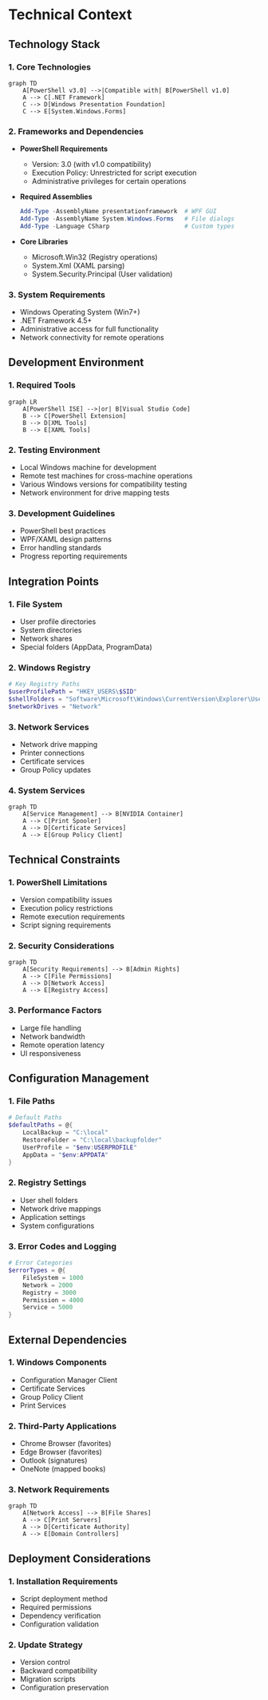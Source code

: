 # Technical Context

## Technology Stack

### 1. Core Technologies
```mermaid
graph TD
    A[PowerShell v3.0] -->|Compatible with| B[PowerShell v1.0]
    A --> C[.NET Framework]
    C --> D[Windows Presentation Foundation]
    C --> E[System.Windows.Forms]
```

### 2. Frameworks and Dependencies
- **PowerShell Requirements**
  - Version: 3.0 (with v1.0 compatibility)
  - Execution Policy: Unrestricted for script execution
  - Administrative privileges for certain operations

- **Required Assemblies**
  ```powershell
  Add-Type -AssemblyName presentationframework  # WPF GUI
  Add-Type -AssemblyName System.Windows.Forms   # File dialogs
  Add-Type -Language CSharp                     # Custom types
  ```

- **Core Libraries**
  - Microsoft.Win32 (Registry operations)
  - System.Xml (XAML parsing)
  - System.Security.Principal (User validation)

### 3. System Requirements
- Windows Operating System (Win7+)
- .NET Framework 4.5+
- Administrative access for full functionality
- Network connectivity for remote operations

## Development Environment

### 1. Required Tools
```mermaid
graph LR
    A[PowerShell ISE] -->|or| B[Visual Studio Code]
    B --> C[PowerShell Extension]
    B --> D[XML Tools]
    B --> E[XAML Tools]
```

### 2. Testing Environment
- Local Windows machine for development
- Remote test machines for cross-machine operations
- Various Windows versions for compatibility testing
- Network environment for drive mapping tests

### 3. Development Guidelines
- PowerShell best practices
- WPF/XAML design patterns
- Error handling standards
- Progress reporting requirements

## Integration Points

### 1. File System
- User profile directories
- System directories
- Network shares
- Special folders (AppData, ProgramData)

### 2. Windows Registry
```powershell
# Key Registry Paths
$userProfilePath = "HKEY_USERS\$SID"
$shellFolders = "Software\Microsoft\Windows\CurrentVersion\Explorer\User Shell Folders"
$networkDrives = "Network"
```

### 3. Network Services
- Network drive mapping
- Printer connections
- Certificate services
- Group Policy updates

### 4. System Services
```mermaid
graph TD
    A[Service Management] --> B[NVIDIA Container]
    A --> C[Print Spooler]
    A --> D[Certificate Services]
    A --> E[Group Policy Client]
```

## Technical Constraints

### 1. PowerShell Limitations
- Version compatibility issues
- Execution policy restrictions
- Remote execution requirements
- Script signing requirements

### 2. Security Considerations
```mermaid
graph TD
    A[Security Requirements] --> B[Admin Rights]
    A --> C[File Permissions]
    A --> D[Network Access]
    A --> E[Registry Access]
```

### 3. Performance Factors
- Large file handling
- Network bandwidth
- Remote operation latency
- UI responsiveness

## Configuration Management

### 1. File Paths
```powershell
# Default Paths
$defaultPaths = @{
    LocalBackup = "C:\local"
    RestoreFolder = "C:\local\backupfolder"
    UserProfile = "$env:USERPROFILE"
    AppData = "$env:APPDATA"
}
```

### 2. Registry Settings
- User shell folders
- Network drive mappings
- Application settings
- System configurations

### 3. Error Codes and Logging
```powershell
# Error Categories
$errorTypes = @{
    FileSystem = 1000
    Network = 2000
    Registry = 3000
    Permission = 4000
    Service = 5000
}
```

## External Dependencies

### 1. Windows Components
- Configuration Manager Client
- Certificate Services
- Group Policy Client
- Print Services

### 2. Third-Party Applications
- Chrome Browser (favorites)
- Edge Browser (favorites)
- Outlook (signatures)
- OneNote (mapped books)

### 3. Network Requirements
```mermaid
graph TD
    A[Network Access] --> B[File Shares]
    A --> C[Print Servers]
    A --> D[Certificate Authority]
    A --> E[Domain Controllers]
```

## Deployment Considerations

### 1. Installation Requirements
- Script deployment method
- Required permissions
- Dependency verification
- Configuration validation

### 2. Update Strategy
- Version control
- Backward compatibility
- Migration scripts
- Configuration preservation
